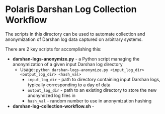 # Polaris Darshan Log Collection Workflow

The scripts in this directory can be used to automate collection and anonymization of Darshan log data captured on arbitrary systems.

There are 2 key scripts for accomplishing this:
- **darshan-logs-anonymize.py** - a Python script managing the anonymization of a given input Darshan log directory
  - Usage: ``python darshan-logs-anonymize.py <input_log_dir> <output_log_dir> <hash_val>``
    - `input_log_dir` - path to directory containing input Darshan logs, typically corresponding to a day of data
    - `output_log_dir` - path to an existing directory to store the new anonymized log files in
    - `hash_val` - random number to use in anonymization hashing
- **darshan-log-collection-workflow.sh** - 
